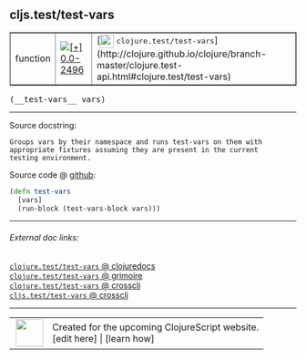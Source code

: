 ## cljs.test/test-vars



 <table border="1">
<tr>
<td>function</td>
<td><a href="https://github.com/cljsinfo/cljs-api-docs/tree/0.0-2496"><img valign="middle" alt="[+] 0.0-2496" title="Added in 0.0-2496" src="https://img.shields.io/badge/+-0.0--2496-lightgrey.svg"></a> </td>
<td>
[<img height="24px" valign="middle" src="http://i.imgur.com/1GjPKvB.png"> <samp>clojure.test/test-vars</samp>](http://clojure.github.io/clojure/branch-master/clojure.test-api.html#clojure.test/test-vars)
</td>
</tr>
</table>


 <samp>
(__test-vars__ vars)<br>
</samp>

---





Source docstring:

```
Groups vars by their namespace and runs test-vars on them with
appropriate fixtures assuming they are present in the current
testing environment.
```


Source code @ [github](https://github.com/clojure/clojurescript/blob/r2985/src/cljs/cljs/test.cljs#L556-L561):

```clj
(defn test-vars
  [vars]
  (run-block (test-vars-block vars)))
```

<!--
Repo - tag - source tree - lines:

 <pre>
clojurescript @ r2985
└── src
    └── cljs
        └── cljs
            └── <ins>[test.cljs:556-561](https://github.com/clojure/clojurescript/blob/r2985/src/cljs/cljs/test.cljs#L556-L561)</ins>
</pre>

-->

---



###### External doc links:

[`clojure.test/test-vars` @ clojuredocs](http://clojuredocs.org/clojure.test/test-vars)<br>
[`clojure.test/test-vars` @ grimoire](http://conj.io/store/v1/org.clojure/clojure/1.7.0-beta3/clj/clojure.test/test-vars/)<br>
[`clojure.test/test-vars` @ crossclj](http://crossclj.info/fun/clojure.test/test-vars.html)<br>
[`cljs.test/test-vars` @ crossclj](http://crossclj.info/fun/cljs.test.cljs/test-vars.html)<br>

---

 <table>
<tr><td>
<img valign="middle" align="right" width="48px" src="http://i.imgur.com/Hi20huC.png">
</td><td>
Created for the upcoming ClojureScript website.<br>
[edit here] | [learn how]
</td></tr></table>

[edit here]:https://github.com/cljsinfo/cljs-api-docs/blob/master/cljsdoc/cljs.test_test-vars.cljsdoc
[learn how]:https://github.com/cljsinfo/cljs-api-docs/wiki/cljsdoc-files

<!--

This information was too distracting to show to readers, but I'll leave it
commented here since it is helpful to:

- pretty-print the data used to generate this document
- and show how to retrieve that data



The API data for this symbol:

```clj
{:ns "cljs.test",
 :name "test-vars",
 :signature ["[vars]"],
 :history [["+" "0.0-2496"]],
 :type "function",
 :full-name-encode "cljs.test_test-vars",
 :source {:code "(defn test-vars\n  [vars]\n  (run-block (test-vars-block vars)))",
          :title "Source code",
          :repo "clojurescript",
          :tag "r2985",
          :filename "src/cljs/cljs/test.cljs",
          :lines [556 561]},
 :full-name "cljs.test/test-vars",
 :clj-symbol "clojure.test/test-vars",
 :docstring "Groups vars by their namespace and runs test-vars on them with\nappropriate fixtures assuming they are present in the current\ntesting environment."}

```

Retrieve the API data for this symbol:

```clj
;; from Clojure REPL
(require '[clojure.edn :as edn])
(-> (slurp "https://raw.githubusercontent.com/cljsinfo/cljs-api-docs/catalog/cljs-api.edn")
    (edn/read-string)
    (get-in [:symbols "cljs.test/test-vars"]))
```

-->
